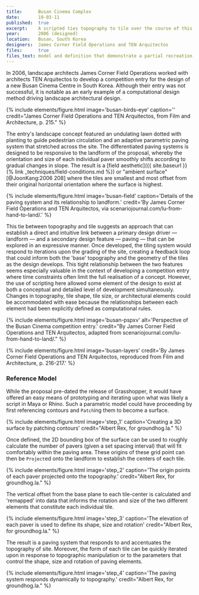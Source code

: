 ```yaml
---
title:      Busan Cinema Complex
date:       19-03-11
published:  true
excerpt:    A scripted ties topography to tile over the course of this competition entry.
year:       2006 (designed)
location:   Busan, South Korea
designers:  James Corner Field Operations and TEN Arquitectos
files:      true
files_text: model and definition that demonstrate a partial recreation of this project
---
```


In 2006, landscape architects James Corner Field Operations worked with architects TEN Arquitectos to develop a competition entry for the design of a new Busan Cinema Centre in South Korea. Although their entry was not successful, it is notable as an early example of a computational design method driving landscape architectural design.

{% include elements/figure.html image='busan-birds-eye' caption='' credit="James Corner Field Operations and TEN Arquitectos, from Film and Architecture, p. 215." %}

The entry's landscape concept featured an undulating lawn dotted with planting to guide pedestrian circulation and an adaptive parametric paving system that stretched across the site. The differentiated paving systems is designed to be responsive to the landform of the proposal, whereby the orientation and size of each individual paver smoothly shifts according to gradual changes in slope. The result is a [field aesthetic]({{ site.baseurl }}{% link _techniques/field-conditions.md %}) or "ambient surface"[@JoonKang:2006 208] where the tiles are smallest and most offset from their original horizontal orientation where the surface is highest.

{% include elements/figure.html image='busan-field' caption='Details of the paving system and its relationship to landform.' credit='By James Corner Field Operations and TEN Arquitectos, via scenariojournal.com/lu-from-hand-to-land/.' %}

This tie between topography and tile suggests an approach that can establish a direct and intuitive link between a primary design driver — landform — and a secondary design feature — paving — that can be explored in an expressive manner. Once developed, the tiling system would respond to iterations upon the grading of the site, creating a feedback loop that could inform both the 'base' topography and the geometry of the tiles as the design develops. This tight relationship between the two features seems especially valuable in the context of developing a competition entry where time constraints often limit the full realisation of a concept. However, the use of scripting here allowed some element of the design to exist at both a conceptual and detailed level of development simultaneously. Changes in topography, tile shape, tile size, or architectural elements could be accommodated with ease because the relationships between each element had been explicitly defined as computational rules.

{% include elements/figure.html image='busan-pspxv' alt='Perspective of the Busan Cinema competition entry.' credit="By James Corner Field Operations and TEN Arquitectos, adapted from scenariojournal.com/lu-from-hand-to-land/." %}

{% include elements/figure.html image='busan-layers' credit='By James Corner Field Operations and TEN Arquitectos, reproduced from Film and Architecture, p. 216-217.' %}

### Reference Model

While the proposal pre-dated the release of Grasshopper, it would have offered an easy means of prototyping and iterating upon what was likely a script in Maya or Rhino. Such a parametric model could have proceeding by first referencing contours and `Patch`ing them to become a surface.

{% include elements/figure.html image='step_1' caption='Creating a 3D surface by patching contours' credit="Albert Rex, for groundhog.la." %}

Once defined, the 2D bounding box of the surface can be used to roughly calculate the number of pavers (given a set spacing interval) that will fit comfortably within the paving area. These origins of these grid point can then be `Project`ed onto the landform to establish the centers of each tile.

{% include elements/figure.html image='step_2' caption='The origin points of each paver  projected onto the topography.' credit="Albert Rex, for groundhog.la." %}

The vertical offset from the base plane to each tile-center is calculated and 'remapped' into data that informs the rotation and size of the two different elements that constitute each individual tile.

{% include elements/figure.html image='step_3' caption='The elevation of each paver is used to define its shape, size and rotation' credit="Albert Rex, for groundhog.la." %}

The result is a paving system that responds to and accentuates the topography of site. Moreover, the form of each tile can be quickly iterated upon in response to topographic manipulation or to the parameters that control the shape, size and rotation of paving elements.

{% include elements/figure.html image='step_4' caption='The paving system responds dynamically to topography.' credit="Albert Rex, for groundhog.la." %}

